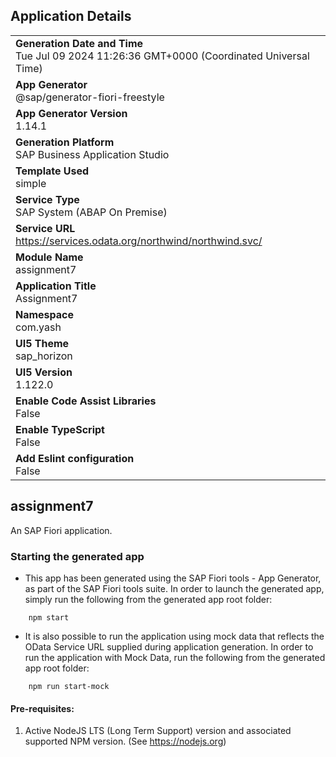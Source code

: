## Application Details
|               |
| ------------- |
|**Generation Date and Time**<br>Tue Jul 09 2024 11:26:36 GMT+0000 (Coordinated Universal Time)|
|**App Generator**<br>@sap/generator-fiori-freestyle|
|**App Generator Version**<br>1.14.1|
|**Generation Platform**<br>SAP Business Application Studio|
|**Template Used**<br>simple|
|**Service Type**<br>SAP System (ABAP On Premise)|
|**Service URL**<br>https://services.odata.org/northwind/northwind.svc/
|**Module Name**<br>assignment7|
|**Application Title**<br>Assignment7|
|**Namespace**<br>com.yash|
|**UI5 Theme**<br>sap_horizon|
|**UI5 Version**<br>1.122.0|
|**Enable Code Assist Libraries**<br>False|
|**Enable TypeScript**<br>False|
|**Add Eslint configuration**<br>False|

## assignment7

An SAP Fiori application.

### Starting the generated app

-   This app has been generated using the SAP Fiori tools - App Generator, as part of the SAP Fiori tools suite.  In order to launch the generated app, simply run the following from the generated app root folder:

```
    npm start
```

- It is also possible to run the application using mock data that reflects the OData Service URL supplied during application generation.  In order to run the application with Mock Data, run the following from the generated app root folder:

```
    npm run start-mock
```

#### Pre-requisites:

1. Active NodeJS LTS (Long Term Support) version and associated supported NPM version.  (See https://nodejs.org)


